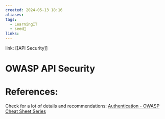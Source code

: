 ```yaml
---
created: 2024-05-13 18:16
aliases: 
tags:
  - LearningIT
  - seed🌱
links:
---
```


link: [[API Security]]

# OWASP API Security

# References:

Check for a lot of details and recommendations:
[Authentication - OWASP Cheat Sheet Series](https://cheatsheetseries.owasp.org/cheatsheets/Authentication_Cheat_Sheet.html)